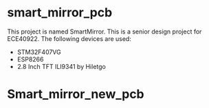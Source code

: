 # smart_mirror_pcb

This project is named SmartMirror. This is a senior design project for ECE40922. The following devices are used:
  - STM32F407VG
  - ESP8266
  - 2.8 Inch TFT ILI9341 by Hiletgo
# Smart_mirror_new_pcb
